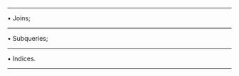 **************************************************************************
• Joins;
**************************************************************************
• Subqueries;
**************************************************************************
• Indices.
**************************************************************************
